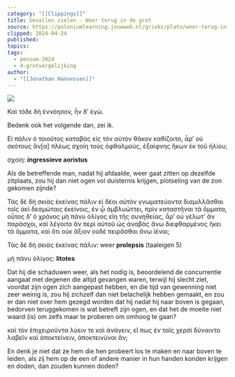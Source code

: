 ```yaml
---
category: "[[Clippings]]"
title: Gevallen zielen - Weer terug in de grot
source: https://poloniumlearning.jouwweb.nl/grieks/plato/weer-terug-in-de-grot
clipped: 2024-04-24
published:
topics:
tags:
  - pensum-2024
  - 4-grotvergelijking
author:
  - "[[Jonathan Hannessen]]"
---
```


 [![](https://primary.jwwb.nl/public/z/z/j/temp-srmwdybokmzhdiosysoa/63e436f1-c61b-42b4-a4ad-00f870e10a93.gif?enable-io=true&enable=upscale&crop=480%2C60%2Cx0%2Cy20%2Csafe&width=313&height=39)](https://poloniumlearning.jouwweb.nl/grieks/plato)

Καὶ τόδε δὴ ἐννόησον, ἦν δ’ ἐγώ.

Bedenk ook het volgende dan, zei ik.

Εἰ πάλιν ὁ τοιοῦτος καταβὰς εἰς τὸν αὐτὸν θᾶκον καθίζοιτο, ἆρ’ οὐ σκότους ἂν\[α\] πλέως σχοίη τοὺς ὀφθαλμούς, ἐξαίφνης ἥκων ἐκ τοῦ ἡλίου;

σχοίη: **ingressieve aoristus**

Als de betreffende man, nadat hij afdaalde, weer gaat zitten op dezelfde zitplaats, zou hij dan niet ogen vol duisternis krijgen, plotseling van de zon gekomen zijnde?

Τὰς δὲ δὴ σκιὰς ἐκείνας πάλιν εἰ δέοι αὐτὸν γνωματεύοντα διαμιλλᾶσθαι τοῖς ἀεὶ δεσμώταις ἐκείνοις, ἐν ᾧ ἀμβλυώττει, πρὶν καταστῆναι τὰ ὄμματα, οὗτος δ’ ὁ χρόνος μὴ πάνυ ὀλίγος εἴη τῆς συνηθείας, ἆρ’ οὐ γέλωτ’ ἂν παράσχοι, καὶ λέγοιτο ἂν περὶ αὐτοῦ ὡς ἀναβὰς ἄνω διεφθαρμένος ἥκει τὰ ὄμματα, καὶ ὅτι οὐκ ἄξιον οὐδὲ πειρᾶσθαι ἄνω ἰέναι;

Τὰς δὲ δὴ σκιὰς ἐκείνας πάλιν: weer **prolepsis** (taaleigen 5)

μὴ πάνυ ὀλίγος: **litotes**

Dat hij die schaduwen weer, als het nodig is, beoordelend de concurrentie aangaat met degenen die altijd gevangen waren, terwijl hij slecht ziet, voordat zijn ogen zich aangepast hebben, en die tijd van gewenning niet zeer weinig is, zou hij zichzelf dan niet belachelijk hebben gemaakt, en zou er dan niet over hem gezegd worden dat hij nadat hij naar boven is gegaan, bedorven teruggekomen is wat betreft zijn ogen, en dat het de moeite niet waard (is) om zelfs maar te proberen om omhoog te gaan?

καὶ τὸν ἐπιχειροῦντα λύειν τε καὶ ἀνάγειν, εἴ πως ἐν ταῖς χερσὶ δύναιντο λαβεῖν καὶ ἀποκτείνειν, ἀποκτεινύναι ἄν;

En denk je niet dat ze hem die hen probeert los te maken en naar boven te leiden, als zij hem op de een of andere manier in hun handen konden krijgen en doden, dan zouden kunnen doden?
